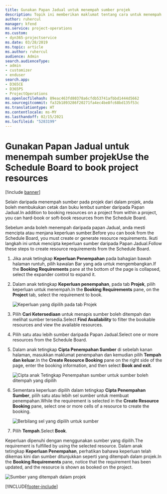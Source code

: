 ```yaml
---
title: Gunakan Papan Jadual untuk menempah sumber projek
description: Topik ini memberikan maklumat tentang cara untuk menempah sumber.
author: ruhercul
manager: kfend
ms.service: project-operations
ms.custom:
- dyn365-projectservice
ms.date: 03/28/2019
ms.topic: article
ms.author: ruhercul
audience: Admin
search.audienceType:
- admin
- customizer
- enduser
search.app:
- D365CE
- D365PS
- ProjectOperations
ms.openlocfilehash: 89eac463fd80378a6cfdb53741afbbd1444d5662
ms.sourcegitcommit: fa32b1893286f20271fa4ec4be8fc68bd135f53c
ms.translationtype: HT
ms.contentlocale: ms-MY
ms.lasthandoff: 02/15/2021
ms.locfileid: "5283199"
---
```

# <a name="use-the-schedule-board-to-book-project-resources"></a><span data-ttu-id="bf91a-103">Gunakan Papan Jadual untuk menempah sumber projek</span><span class="sxs-lookup"><span data-stu-id="bf91a-103">Use the Schedule Board to book project resources</span></span>

[!include [banner](../includes/psa-now-project-operations.md)]

<span data-ttu-id="bf91a-104">Selain daripada menempah sumber pada projek dari dalam projek, anda boleh membukukan cetak dan buku lembut sumber daripada Papan Jadual.</span><span class="sxs-lookup"><span data-stu-id="bf91a-104">In addition to booking resources on a project from within a project, you can hard-book or soft-book resources from the Schedule Board.</span></span>

<span data-ttu-id="bf91a-105">Sebelum anda boleh menempah daripada papan Jadual, anda mesti mencipta atau menjana keperluan sumber.</span><span class="sxs-lookup"><span data-stu-id="bf91a-105">Before you can book from the Schedule Board, you must create or generate resource requirements.</span></span> <span data-ttu-id="bf91a-106">Ikuti langkah ini untuk mencipta keperluan sumber daripada Papan Jadual.</span><span class="sxs-lookup"><span data-stu-id="bf91a-106">Follow these steps to create resource requirements from the Schedule Board.</span></span>

1. <span data-ttu-id="bf91a-107">Jika anak tetingkap **Keperluan Penempahan** pada bahagian bawah halaman runtuh, pilih kawalan Bar yang ada untuk mengembangkan.</span><span class="sxs-lookup"><span data-stu-id="bf91a-107">If the **Booking Requirements** pane at the bottom of the page is collapsed, select the expander control to expand it.</span></span>
2. <span data-ttu-id="bf91a-108">Dalam anak tetingkap **Keperluan penempahan**, pada tab **Projek**, pilih keperluan untuk menempah.</span><span class="sxs-lookup"><span data-stu-id="bf91a-108">In the **Booking Requirements** pane, on the **Project** tab, select the requirement to book.</span></span>

    ![Keperluan yang dipilih pada tab Projek](media/Resource-Management-image73.png)

3. <span data-ttu-id="bf91a-110">Pilih **Cari Ketersediaan** untuk menapis sumber boleh ditempah dan melihat sumber tersedia.</span><span class="sxs-lookup"><span data-stu-id="bf91a-110">Select **Find Availability** to filter the bookable resources and view the available resources.</span></span> 
4. <span data-ttu-id="bf91a-111">Pilih satu atau lebih sumber daripada Papan Jadual.</span><span class="sxs-lookup"><span data-stu-id="bf91a-111">Select one or more resources from the Schedule Board.</span></span> 
5. <span data-ttu-id="bf91a-112">Dalam anak tetingkap **Cipta Penempahan Sumber** di sebelah kanan halaman, masukkan maklumat penempahan dan kemudian pilih **Tempah dan keluar**.</span><span class="sxs-lookup"><span data-stu-id="bf91a-112">In the **Create Resource Booking** pane on the right side of the page, enter the booking information, and then select **Book and exit**.</span></span>

    ![Cipta anak Tetingkap Penempahan sumber untuk sumber boleh ditempah yang dipilih](media/Resource-Management-image74.png)

6. <span data-ttu-id="bf91a-114">Sementara keperluan dipilih dalam tetingkap **Cipta Penempahan Sumber**, pilih satu atau lebih sel sumber untuk membuat penempahan.</span><span class="sxs-lookup"><span data-stu-id="bf91a-114">While the requirement is selected in the **Create Resource Booking** pane, select one or more cells of a resource to create the booking.</span></span>

    ![Berbilang sel yang dipilih untuk sumber](media/Resource-Management-image75.png)

7. <span data-ttu-id="bf91a-116">Pilih **Tempah**.</span><span class="sxs-lookup"><span data-stu-id="bf91a-116">Select **Book**.</span></span>

<span data-ttu-id="bf91a-117">Keperluan dipenuhi dengan menggunakan sumber yang dipilih.</span><span class="sxs-lookup"><span data-stu-id="bf91a-117">The requirement is fulfilled by using the selected resource.</span></span> <span data-ttu-id="bf91a-118">Dalam anak tetingkap **Keperluan Penempahan**, perhatikan bahawa keperluan telah dikemas kini dan sumber ditunjukkan seperti yang ditempah dalam projek.</span><span class="sxs-lookup"><span data-stu-id="bf91a-118">In the **Booking Requirements** pane, notice that the requirement has been updated, and the resource is shown as booked on the project.</span></span>

![Sumber yang ditempah dalam projek](media/Resource-Management-image76.png)


[!INCLUDE[footer-include](../includes/footer-banner.md)]